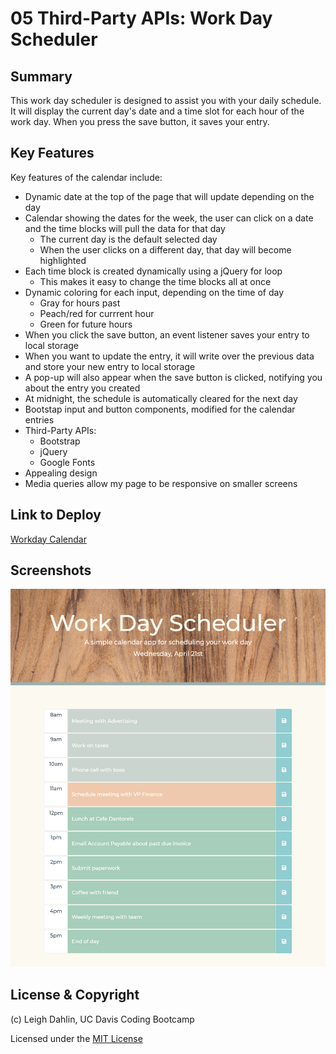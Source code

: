 # 05 Third-Party APIs: Work Day Scheduler

## Summary

This work day scheduler is designed to assist you with your daily schedule. It will display the current day's date and a time slot for each hour of the work day. When you press the save button, it saves your entry.

## Key Features

Key features of the calendar include:

* Dynamic date at the top of the page that will update depending on the day
* Calendar showing the dates for the week, the user can click on a date and the time blocks will pull the data for that day
    * The current day is the default selected day
    * When the user clicks on a different day, that day will become highlighted
* Each time block is created dynamically using a jQuery for loop
    * This makes it easy to change the time blocks all at once
* Dynamic coloring for each input, depending on the time of day
    * Gray for hours past
    * Peach/red for currrent hour
    * Green for future hours
* When you click the save button, an event listener saves your entry to local storage
* When you want to update the entry, it will write over the previous data and store your new entry to local storage
* A pop-up will also appear when the save button is clicked, notifying you about the entry you created
* At midnight, the schedule is automatically cleared for the next day
* Bootstap input and button components, modified for the calendar entries
* Third-Party APIs:
    * Bootstrap
    * jQuery
    * Google Fonts
* Appealing design
* Media queries allow my page to be responsive on smaller screens

## Link to Deploy

[Workday Calendar](https://leighdahlin.github.io/work-day-scheduler/)

## Screenshots

![Screenshot of Calendar](Assets/Images/calendar-screenshot.png)

##  License & Copyright

(c) Leigh Dahlin, UC Davis Coding Bootcamp

Licensed under the [MIT License](License.md)